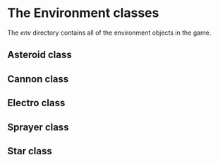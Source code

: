 # The Environment classes

The *env* directory contains all of the environment objects in the game.

## Asteroid class

## Cannon class

## Electro class

## Sprayer class

## Star class
